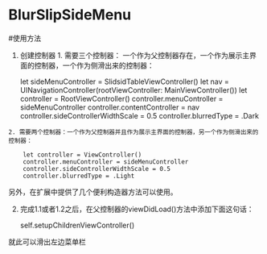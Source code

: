# BlurSlipSideMenu

#使用方法
  1. 创建控制器
    1. 需要三个控制器： 一个作为父控制器存在，一个作为展示主界面的控制器，一个作为侧滑出来的控制器：
  
        let sideMenuController = SlidsidTableViewController()
        let nav = UINavigationController(rootViewController: MainViewController())
        let controller = RootViewController()
        controller.menuController = sideMenuController
        controller.contentController = nav
        controller.sideControllerWidthScale = 0.5
        controller.blurredType = .Dark
  
    2. 需要两个控制器：一个作为父控制器并且作为展示主界面的控制器，另一个作为侧滑出来的控制器：
  
        let controller = ViewController()
        controller.menuController = sideMenuController
        controller.sideControllerWidthScale = 0.5
        controller.blurredType = .Light
        
  另外，在扩展中提供了几个便利构造器方法可以使用。
  
  2. 完成1.1或者1.2之后，在父控制器的viewDidLoad()方法中添加下面这句话：
  
        self.setupChildrenViewController()
        
  就此可以滑出左边菜单栏
  

